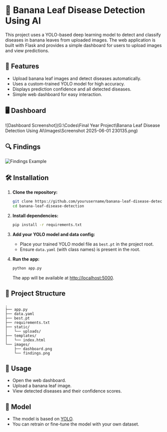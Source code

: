 # 🍌 Banana Leaf Disease Detection Using AI

This project uses a YOLO-based deep learning model to detect and classify diseases in banana leaves from uploaded images. The web application is built with Flask and provides a simple dashboard for users to upload images and view predictions.

## 🚀 Features

- Upload banana leaf images and detect diseases automatically.
- Uses a custom-trained YOLO model for high accuracy.
- Displays prediction confidence and all detected diseases.
- Simple web dashboard for easy interaction.

## 🖥️ Dashboard

<!-- Option 1: Inline image (hosted on GitHub or elsewhere) -->
![Dashboard Screenshot](G:\Codes\Final Year Project\Banana Leaf Disease Detection Using AI\Images\Screenshot 2025-06-01 230135.png)

<!-- Option 2: Local image in the repo (place your image in the images/ folder) -->
<!-- ![Dashboard Screenshot](images/dashboard.png) -->

## 🔍 Findings

<!-- Option 1: Inline image (hosted on GitHub or elsewhere) -->
![Findings Example](https://github.com/yourusername/your-repo/raw/main/images/findings.png)

<!-- Option 2: Local image in the repo (place your image in the images/ folder) -->
<!-- ![Findings Example](images/findings.png) -->

## 🛠️ Installation

1. **Clone the repository:**
   ```bash
   git clone https://github.com/yourusername/banana-leaf-disease-detection.git
   cd banana-leaf-disease-detection
   ```

2. **Install dependencies:**
   ```bash
   pip install -r requirements.txt
   ```

3. **Add your YOLO model and data config:**
   - Place your trained YOLO model file as `best.pt` in the project root.
   - Ensure `data.yaml` (with class names) is present in the root.

4. **Run the app:**
   ```bash
   python app.py
   ```
   The app will be available at [http://localhost:5000](http://localhost:5000).

## 📁 Project Structure

```
.
├── app.py
├── data.yaml
├── best.pt
├── requirements.txt
├── static/
│   └── uploads/
├── templates/
│   └── index.html
└── images/
    ├── dashboard.png
    └── findings.png
```

## 📝 Usage

- Open the web dashboard.
- Upload a banana leaf image.
- View detected diseases and their confidence scores.

## 🤖 Model

- The model is based on [YOLO](https://github.com/ultralytics/ultralytics).
- You can retrain or fine-tune the model with your own dataset.
